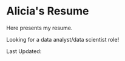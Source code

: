 # Alicia's Resume
Here presents my resume.

Looking for a data analyst/data scientist role!

Last Updated: 
